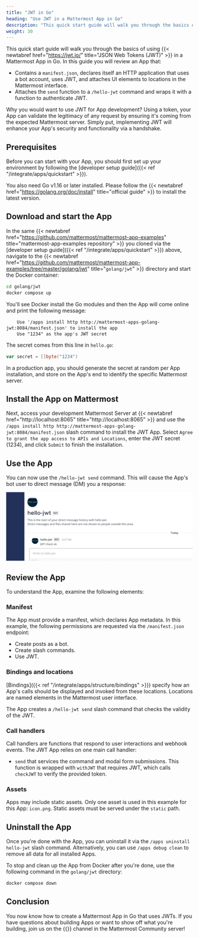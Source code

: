 ```yaml
---
title: "JWT in Go"
heading: "Use JWT in a Mattermost App in Go"
description: "This quick start guide will walk you through the basics of using JWT in a Mattermost App in Go."
weight: 30
---
```


This quick start guide will walk you through the basics of using {{< newtabref href="https://jwt.io/" title="JSON Web Tokens (JWT)" >}} in a Mattermost App in Go. In this guide you will review an App that:

- Contains a `manifest.json`, declares itself an HTTP application that uses a bot account, uses JWT, and attaches UI elements to locations in the Mattermost interface.
- Attaches the `send` function to a `/hello-jwt` command and wraps it with a function to authenticate JWT.

Why you would want to use JWT for App development? Using a token, your App can validate the legitimacy of any request by ensuring it's coming from the expected Mattermost server. Simply put, implementing JWT will enhance your App's security and functionality via a handshake.

## Prerequisites

Before you can start with your App, you should first set up your environment by following the [developer setup guide]({{< ref "/integrate/apps/quickstart" >}}).

You also need Go v1.16 or later installed. Please follow the {{< newtabref href="https://golang.org/doc/install" title="official guide" >}} to install the latest version.

## Download and start the App

In the same {{< newtabref href="https://github.com/mattermost/mattermost-app-examples" title="mattermost-app-examples repository" >}} you cloned via the [developer setup guide]({{< ref "/integrate/apps/quickstart" >}}) above, navigate to the {{< newtabref href="https://github.com/mattermost/mattermost-app-examples/tree/master/golang/jwt" title="`golang/jwt`" >}} directory and start the Docker container:

```sh
cd golang/jwt
docker compose up
```

You'll see Docker install the Go modules and then the App will come online and print the following message:

        Use '/apps install http http://mattermost-apps-golang-jwt:8084/manifest.json' to install the app
        Use "1234" as the app's JWT secret

The secret comes from this line in `hello.go`:

```go
var secret = []byte("1234")
```

In a production app, you should generate the secret at random per App installation, and store on the App's end to identify the specific Mattermost server.

## Install the App on Mattermost

Next, access your development Mattermost Server at {{< newtabref href="http://localhost:8065" title="http://localhost:8065" >}} and use the `/apps install http http://mattermost-apps-golang-jwt:8084/manifest.json` slash command to install the JWT App. Select `Agree to grant the app access to APIs and Locations`, enter the JWT secret (1234), and click `Submit` to finish the installation.

## Use the App

You can now use the `/hello-jwt send` command. This will cause the App's bot user to direct message (DM) you a response:

![image](response.png)

## Review the App

To understand the App, examine the following elements:

### Manifest

The App must provide a manifest, which declares App metadata. In this example, the following permissions are requested via the `/manifest.json` endpoint:

- Create posts as a bot.
- Create slash commands.
- Use JWT.

### Bindings and locations

[Bindings]({{< ref "/integrate/apps/structure/bindings" >}}) specify how an App's calls should be displayed and invoked from these locations. Locations are named elements in the Mattermost user interface. 

The App creates a `/hello-jwt send` slash command that checks the validity of the JWT.

### Call handlers

Call handlers are functions that respond to user interactions and webhook events. The JWT App relies on one main call handler:

- `send` that services the command and modal form submissions. This function is wrapped with `withJWT` that requires JWT, which calls `checkJWT` to verify the provided token.

### Assets

Apps may include static assets. Only one asset is used in this example for this App: `icon.png`. Static assets must be served under the `static` path.

## Uninstall the App

Once you're done with the App, you can uninstall it via the `/apps uninstall hello-jwt` slash command. Alternatively, you can use `/apps debug clean` to remove all data for all installed Apps.

To stop and clean up the App from Docker after you're done, use the following command in the `golang/jwt` directory:

```sh
docker compose down
```

## Conclusion

You now know how to create a Mattermost App in Go that uses JWTs. If you have questions about building Apps or want to show off what you're building, join us on the {{<newtabref title="Mattermost Apps" href="https://community.mattermost.com/core/channels/mattermost-apps">}} channel in the Mattermost Community server!
